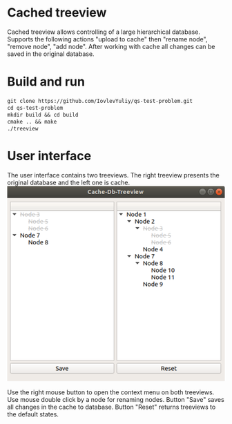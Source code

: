 # Cached treeview
Cached treeview allows controlling of a large hierarchical database. Supports the following actions "upload to cache" then "rename node", "remove node", "add node".
After working with cache all changes can be saved in the original database.
# Build and run

```
git clone https://github.com/IovlevYuliy/qs-test-problem.git
cd qs-test-problem
mkdir build && cd build
cmake .. && make
./treeview
```
# User interface
The user interface contains two treeviews. The right treeview presents the original database and the left one is cache.
![Screenshot](ui_sample.png)

Use the right mouse button to open the context menu on both treeviews. Use mouse double click by a node for renaming nodes. Button "Save" saves all changes in the cache to database. Button "Reset" returns treeviews to the default states.
